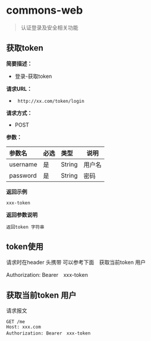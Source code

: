 # commons-web

> 认证登录及安全相关功能

## 获取token
    
**简要描述：** 

- 登录-获取token

**请求URL：** 
- ` http://xx.com/token/login`
  
**请求方式：**
- POST 

**参数：** 

|参数名|必选|类型|说明|
|:----    |:---|:----- |-----   |
|username |是  |String | 用户名   |
|password |是  |String | 密码    |

 **返回示例**

``` 
xxx-token
```

 **返回参数说明** 
```
返回token 字符串
```

## token使用

请求时在header 头携带 可以参考下面　获取当前token 用户

Authorization: Bearer　xxx-token


## 获取当前token 用户

请求报文
```
GET /me
Host: xxx.com
Authorization: Bearer　xxx-token

```
